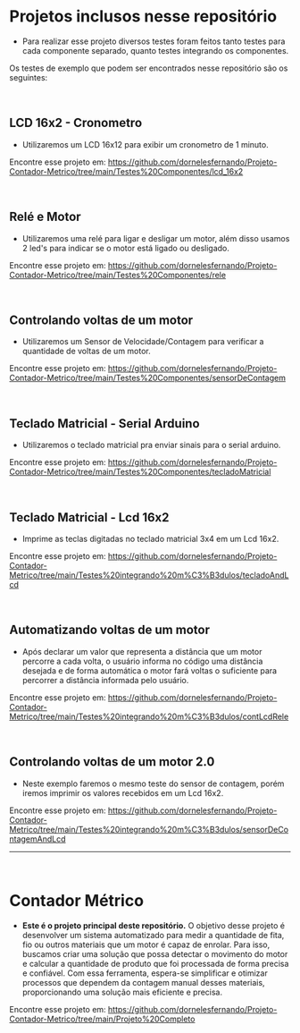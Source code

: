 <h1>Projetos inclusos nesse repositório</h1>

- Para realizar esse projeto diversos testes foram feitos tanto testes para cada componente separado, quanto testes integrando os componentes.
 
Os testes de exemplo que podem ser encontrados nesse repositório são os seguintes:   

</br><h2>LCD 16x2 - Cronometro</h2>
- Utilizaremos um LCD 16x12 para exibir um cronometro de 1 minuto.

Encontre esse projeto em: https://github.com/dornelesfernando/Projeto-Contador-Metrico/tree/main/Testes%20Componentes/lcd_16x2


</br><h2>Relé e Motor</h2>
- Utilizaremos uma relé para ligar e desligar um motor, além disso usamos 2 led's para indicar se o motor está ligado ou desligado.

Encontre esse projeto em: https://github.com/dornelesfernando/Projeto-Contador-Metrico/tree/main/Testes%20Componentes/rele


</br><h2>Controlando voltas de um motor</h2>
- Utilizaremos um Sensor de Velocidade/Contagem para verificar a quantidade de voltas de um motor.

Encontre esse projeto em: https://github.com/dornelesfernando/Projeto-Contador-Metrico/tree/main/Testes%20Componentes/sensorDeContagem


</br><h2>Teclado Matricial - Serial Arduino</h2>
- Utilizaremos o teclado matricial pra enviar sinais para o serial arduino.  
  
Encontre esse projeto em: https://github.com/dornelesfernando/Projeto-Contador-Metrico/tree/main/Testes%20Componentes/tecladoMatricial  


</br><h2>Teclado Matricial - Lcd 16x2</h2>
- Imprime as teclas digitadas no teclado matricial 3x4 em um Lcd 16x2.
  
Encontre esse projeto em: https://github.com/dornelesfernando/Projeto-Contador-Metrico/tree/main/Testes%20integrando%20m%C3%B3dulos/tecladoAndLcd
  

</br><h2>Automatizando voltas de um motor</h2>
- Após declarar um valor que representa a distância que um motor percorre a cada volta, o usuário informa no código uma distância desejada e de forma automática o motor fará voltas o suficiente para percorrer a distância informada pelo usuário.
 
Encontre esse projeto em: https://github.com/dornelesfernando/Projeto-Contador-Metrico/tree/main/Testes%20integrando%20m%C3%B3dulos/contLcdRele
  
</br><h2>Controlando voltas de um motor 2.0</h2>
- Neste exemplo faremos o mesmo teste do sensor de contagem, porém iremos imprimir os valores recebidos em um Lcd 16x2.

Encontre esse projeto em: https://github.com/dornelesfernando/Projeto-Contador-Metrico/tree/main/Testes%20integrando%20m%C3%B3dulos/sensorDeContagemAndLcd

---

</br><h1>Contador Métrico</h1>
- <b>Este é o projeto principal deste repositório.</b> O objetivo desse projeto é desenvolver um sistema automatizado para medir a quantidade de fita, fio ou outros materiais que um motor é capaz de enrolar. Para isso, buscamos criar uma solução que possa detectar o movimento do motor e calcular a quantidade de produto que foi processada de forma precisa e confiável. Com essa ferramenta, espera-se simplificar e otimizar processos que dependem da contagem manual desses materiais, proporcionando uma solução mais eficiente e precisa.

Encontre esse projeto em: https://github.com/dornelesfernando/Projeto-Contador-Metrico/tree/main/Projeto%20Completo
